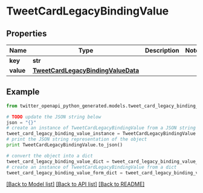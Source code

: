 # TweetCardLegacyBindingValue


## Properties
Name | Type | Description | Notes
------------ | ------------- | ------------- | -------------
**key** | **str** |  | 
**value** | [**TweetCardLegacyBindingValueData**](TweetCardLegacyBindingValueData.md) |  | 

## Example

```python
from twitter_openapi_python_generated.models.tweet_card_legacy_binding_value import TweetCardLegacyBindingValue

# TODO update the JSON string below
json = "{}"
# create an instance of TweetCardLegacyBindingValue from a JSON string
tweet_card_legacy_binding_value_instance = TweetCardLegacyBindingValue.from_json(json)
# print the JSON string representation of the object
print TweetCardLegacyBindingValue.to_json()

# convert the object into a dict
tweet_card_legacy_binding_value_dict = tweet_card_legacy_binding_value_instance.to_dict()
# create an instance of TweetCardLegacyBindingValue from a dict
tweet_card_legacy_binding_value_form_dict = tweet_card_legacy_binding_value.from_dict(tweet_card_legacy_binding_value_dict)
```
[[Back to Model list]](../README.md#documentation-for-models) [[Back to API list]](../README.md#documentation-for-api-endpoints) [[Back to README]](../README.md)


